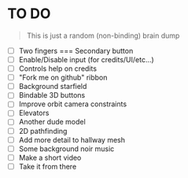 TO DO
======

> This is just a random (non-binding) brain dump

 * [ ] Two fingers === Secondary button
 * [ ] Enable/Disable input (for credits/UI/etc...)
 * [ ] Controls help on credits
 * [ ] "Fork me on github" ribbon
 * [ ] Background starfield
 * [ ] Bindable 3D buttons
 * [ ] Improve orbit camera constraints
 * [ ] Elevators
 * [ ] Another dude model
 * [ ] 2D pathfinding
 * [ ] Add more detail to hallway mesh
 * [ ] Some background noir music
 * [ ] Make a short video
 * [ ] Take it from there
